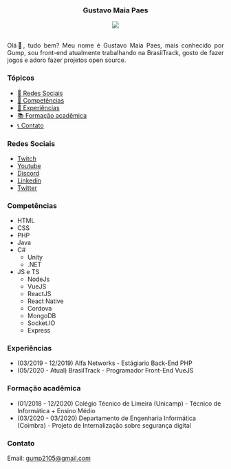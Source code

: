 <h3 align="center">Gustavo Maia Paes</h3>

<div align="center">
<img align="center" src="https://github-readme-stats.vercel.app/api?username=gumpflash&show_icons=true&theme=radical"/><br/><br/>
</div>

<p align="justify">Olá👋, tudo bem? Meu nome é Gustavo Maia Paes, mais conhecido por Gump, sou front-end atualmente trabalhando na BrasilTrack, gosto de fazer jogos e adoro fazer projetos open source.</p>



### Tópicos

- [📱 Redes Sociais](#redes-sociais)
- [🤹 Competências](#competencias)
- [💼 Experiências](#experiências)
- [📚 Formação acadêmica](#formação-acadêmica)
- [📞 Contato](#contato)



### Redes Sociais
- [Twitch](https://www.twitch.tv/gumpflash)
- [Youtube](https://youtube.com/gumpflash)
- [Discord](https://discord.gg/XD2Vg58)
- [Linkedin](https://www.linkedin.com/in/gustavo-maia-paes/)
- [Twitter](https://twitter.com/gumpflash)



### Competências
- HTML
- CSS
- PHP
- Java
- C#
  - Unity
  - .NET
- JS e TS
  - NodeJs
  - VueJS
  - ReactJS
  - React Native
  - Cordova
  - MongoDB
  - Socket.IO
  - Express


  
### Experiências
- (03/2019 - 12/2019) Alfa Networks - Estágiario Back-End PHP
- (05/2020 - Atual) BrasilTrack - Programador Front-End VueJS



### Formação acadêmica
- (01/2018 - 12/2020) Colégio Técnico de Limeira (Unicamp) - Técnico de Informática + Ensino Médio
- (03/2020 - 03/2020) Departamento de Engenharia Informática (Coimbra) - Projeto de Internalização sobre segurança digital



### Contato
Email: gump2105@gmail.com
